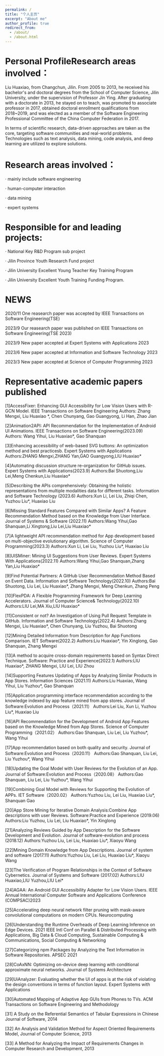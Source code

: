 ```yaml
---
permalink: /
title: "个人主页"
excerpt: "About me"
author_profile: true
redirect_from: 
  - /about/
  - /about.html
---
```

Personal ProfileResearch areas involved：
======
Liu Huaxiao, from Changchun, Jilin.
From 2005 to 2013, he received his bachelor's and doctoral degrees from the School of Computer Science, Jilin University, under the supervision of Professor Jin Ying. After graduating with a doctorate in 2013, he stayed on to teach, was promoted to associate professor in 2017, obtained doctoral enrollment qualifications from 2018~2019, and was elected as a member of the Software Engineering Professional Committee of the China Computer Federation in 2017.

In terms of scientific research, data-driven approaches are taken as the core, targeting software communities and real-world problems. Technologies such as text analysis, data mining, code analysis, and deep learning are utilized to explore solutions.

Research areas involved：
======

 · mainly include software engineering
 
 · human-computer interaction
 
 · data mining
 
 · expert systems

Responsible for and leading projects:
======
· National Key R&D Program sub project

· Jilin Province Youth Research Fund project

· Jilin University Excellent Young Teacher Key Training Program

· Jilin University Excellent Youth Training Funding Program.



NEWS
======


2020/11     One reasearch paper was accepted by IEEE Transactions on Software Engineering(TSE)

2023/9      Our reasearch paper was published on IEEE Transactions on Software Engineering(TSE 2023)

2023/9      New paper accepted at Expert Systems with Applications 2023

2023/6      New paper accepted at Information and Software Technology 2023

2023/3      New paper accepted at Science of Computer Programming 2023




Representative academic papers published
======

[1]AccessFixer: Enhancing GUI Accessibility for Low Vision Users with R-GCN Model.  IEEE Transactions on Software Engineering
Authors: Zhang Mengxi, Liu Huaxiao *, Chen Chunyang, Gao Guangyong, Li Han, Zhao Jian

[2]Animation2API: API Recommendation for the Implementation of Android UI Animations.  IEEE Transactions on Software Engineering(2023.09)
Authors: Wang Yihui, Liu Huaxiao*, Gao Shanquan

[3]Enhancing accessibility of web-based SVG buttons: An optimization method and best practicesb.  Expert Systems with Applications 
Authors:ZHANG Mengxi,ZHANG Yan,GAO Guangyong,LIU Huaxiao*

[4]Automating discussion structure re-organization for GitHub issues.  Expert Systems with Applications(2023.9)
Authors:Bai Shuotong,Liu Lei,Meng Chenkun,Liu Huaxiao*

[5]Describing the APIs comprehensively: Obtaining the holistic representations from multiple modalities data for different tasks.  Information and Software Technology (2023.6)
Authors:Xun Li, Lei Liu, Zhiqi Chen, Yuzhou Liu*, Huaxiao Liu

[6]Missing Standard Features Compared with Similar Apps? A Feature Recommendation Method based on the Knowledge from User Interface.  Journal of Systems & Software (2022.11)
Authors:Wang Yihui,Gao Shanquan,Li Xingtong,Liu Lei,Liu Huaxiao*

[7]A lightweight API recommendation method for App development based on multi-objective evolutionary algorithm.  Science of Computer Programming(2023.3)
Authors:Xun Li, Lei Liu, Yuzhou Liu*, Huaxiao Liu

[8]UISMiner: Mining UI Suggestions from User Reviews.  Expert Systems With Applications(2022.11)
Authors:Wang Yihui,Gao Shanquan,Zhang Yan,Liu Huaxiao*

[9]Find Potential Partners: A GitHub User Recommendation Method Based on Event Data.  Information and Software Technology(2022.10)
Authors:Bai Shuotong, Liu Lei, Liu Huaxiao*, Zhang Mengxi, Meng Chenkun, Zhang Peng

[10]FlexPDA: A Flexible Programming Framework for Deep Learning Accelerators.  Journal of Computer Science& Technology(2022.10)
Authors:LIU Lei,MA Xiu,LIU Huaxiao*

[11]Consistent or not? An Investigation of Using Pull Request Template in GitHub.  Information and Software Technology(2022.4)
Authors:Zhang Mengxi, Liu Huaxiao*, Chen Chunyang, Liu Yuzhou, Bai Shuotong

[12]Mining Detailed Information from Description for App Functions Comparison.  IET Software(2022.2)
Authors:Liu Huaxiao*, Yin Xinglong, Gao Shanquan, Zhang Mengxi

[13]A method to acquire cross-domain requirements based on Syntax Direct Technique.  Software: Practice and Experience(2022.1)
Authors:LIU Huaxiao*, ZHANG Mengxi, LIU Lei, LIU Zhou

[14]Supporting Features Updating of Apps by Analyzing Similar Products in App Stores. Information Sciences  (2021.11)
Authors:Liu Huaxiao, Wang Yihui, Liu Yuzhou*, Gao Shanquan

[15]Application programming interface recommendation according to the knowledge indexed by app feature mined from app stores. Journal of Software:Evolution and Process（2021.11）
Authors:Lei Liu, Xun Li, Yuzhou Liu*, Huaxiao Liu

[16]API Recommendation for the Development of Android App Features based on the Knowledge Mined from App Stores. Science of Computer Programming（2021.02）
Authors:Gao Shanquan, Liu Lei, Liu Yuzhou*, Wang Yihui

[17]App recommendation based on both quality and security. Journal of Software:Evolution and Process（2020.11）
Authors:Gao Shanquan, Liu Lei, Liu Yuzhou*, Wang Yihui

[18]Updating the Goal Model with User Reviews for the Evolution of an App. Journal of Software:Evolution and Process（2020.08）
Authors:Gao Shanquan, Liu Lei, Liu Yuzhou*, Wang Yihui

[19]Combining Goal Model with Reviews for Supporting the Evolution of APPs. IET Software（2020.02）
Authors:Yuzhou Liu, Lei Liu, Huaxiao Liu*, Shanquan Gao

[20]App Store Mining for Iterative Domain Analysis:Combine App descriptions with user Reviews. Software:Practice and Experience (2019.06)
Authors:Liu Yuzhou, Liu Lei, Liu Huaxiao*, Yin Xinglong

[21]Analyzing Reviews Guided by App Description for the Software Development and Evolution. Journal of software-evolution and process (2018.12) 
Authors:Yuzhou Liu, Lei Liu, Huaxiao Liu*, Xiaoyu Wang

[22]Mining Domain Knowledge from App Descriptions. Journal of system and software (2017.11)
Authors:Yuzhou Liu, Lei Liu, Huaxiao Liu*, Xiaoyu Wang

[23]The Verification of Program Relationships in the Context of Software Cybernetics. Journal of Systems and Software (2017.02)
Authors:LIU Huaxiao,LIU Yuzhou,LIU Lei*

[24]AGAA: An Android GUI Accessibility Adapter for Low Vision Users.  IEEE Annual International Computer Software and Applications Conference (COMPSAC)2023

[25]Accelerating deep neural network filter pruning with mask-aware convolutional computations on modern CPUs.   Neurocomputing

[26]Understanding the Runtime Overheads of Deep Learning Inference on Edge Devices.  2021 IEEE Intl Conf on Parallel & Distributed Processing with Applications, Big Data & Cloud Computing, Sustainable Computing & Communications, Social Computing & Networking

[27]Categorizing npm Packages by Analyzing the Text Information in Software Repositories.  APSEC 2021

[28]CoAxNN: Optimizing on-device deep learning with conditional approximate neural networks.  Journal of Systems Architecture

[29]UiAnalyzer: Evaluating whether the UI of apps is at the risk of violating the design conventions in terms of function layout.  Expert Systems with Applications

[30]Automated Mapping of Adaptive App GUIs from Phones to TVs.   ACM Transactions on Software Engineering and Methodology

[31] A Study on the Referential Semantics of Tabular Expressions in Chinese Journal of Software, 2014

[32] An Analysis and Validation Method for Aspect Oriented Requirements Model, Journal of Computer Science, 2013

[33] A Method for Analyzing the Impact of Requirements Changes in Computer Research and Development, 2013 
